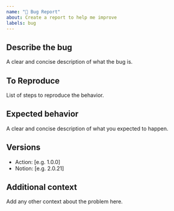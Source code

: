 ```yaml
---
name: "🐛 Bug Report"
about: Create a report to help me improve
labels: bug
---
```


## Describe the bug
A clear and concise description of what the bug is.

##  To Reproduce
List of steps to reproduce the behavior.

## Expected behavior
A clear and concise description of what you expected to happen.

## Versions
- Action: [e.g. 1.0.0]
- Notion: [e.g. 2.0.21]

## Additional context
Add any other context about the problem here.
